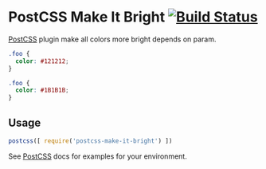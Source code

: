 # PostCSS Make It Bright [![Build Status][ci-img]][ci]

[PostCSS] plugin make all colors more bright depends on param.

[PostCSS]: https://github.com/postcss/postcss
[ci-img]:  https://travis-ci.org/janczer/postcss-make-it-bright.svg
[ci]:      https://travis-ci.org/janczer/postcss-make-it-bright

```css
.foo {
  color: #121212;
}
```

```css
.foo {
  color: #1B1B1B;
}
```

## Usage

```js
postcss([ require('postcss-make-it-bright') ])
```

See [PostCSS] docs for examples for your environment.

